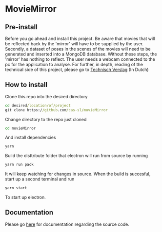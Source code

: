 # MovieMirror

## Pre-install
Before you go ahead and install this project. Be aware that movies that will be reflected back by the 'mirror' will have to be supplied by the user. Secondly, a dataset of poses in the scenes of the movies will need to be generated and inserted into a MongoDB database. Without these steps, the 'mirror' has nothing to reflect.
The user needs a webcam connected to the pc for the application to analyse.
For further, in depth, reading of the technical side of this project, please go to [Technisch Verslag](docs/technisch_verslag.md) (In Dutch)

## How to install

Clone this repo into the desired directory
```cmd
cd desired/location/of/project
git clone https://github.com/cas-sl/movieMirror
```

Change directory to the repo just cloned
```cmd
cd movieMirror
```

And install dependencies
```cmd
yarn
```

Build the disttribute folder that electron will run from source by running
```cmd
yarn run pack
```

It will keep watching for changes in source.
When the build is succesful, start up a second terminal and run
```cmd
yarn start
```
To start up electron. 

## Documentation
Please go [here](https://cas-sl.github.io/movieMirror/) for documentation regarding the source code.

